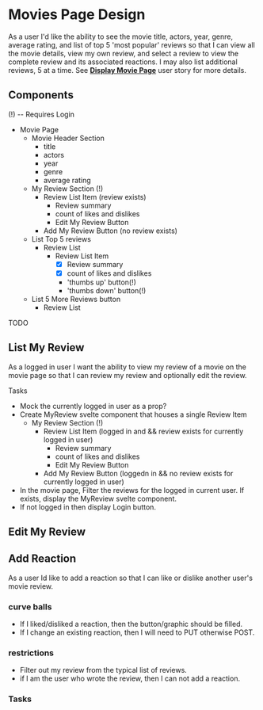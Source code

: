 # Movies Page Design

As a user
I'd like the ability to see the movie title, actors, year, genre, average rating, and list of top 5 'most popular' reviews
so that I can view all the movie details, view my own review, and select a review to view the complete review and its associated reactions. I may also list additional reviews, 5 at a time.   See **[Display Movie Page](./stories.md#display-movie-page)** user story for more details.

## Components

(!) -- Requires Login

- Movie Page
  - Movie Header Section
    - title
    - actors
    - year
    - genre
    - average rating
  - My Review Section (!)
    - Review List Item (review exists)
        - Review summary
        - count of likes and dislikes
        - Edit My Review Button
    - Add My Review Button (no review exists)
  - List Top 5 reviews
    - Review List
        - Review List Item 
            - [x] Review summary
            - [x] count of likes and dislikes
            - 'thumbs up' button(!)
            - 'thumbs down' button(!)
  - List 5 More Reviews button
    - Review List


TODO 


## List My Review

As a logged in user
I want the ability to view my review of a movie on the movie page
so that I can review my review and optionally edit the review.

Tasks

- Mock the currently logged in user as a prop?
- Create MyReview svelte component that houses a single Review Item
  - My Review Section (!)
    - Review List Item (logged in and && review exists for currently logged in user)
        - Review summary
        - count of likes and dislikes
        - Edit My Review Button
    - Add My Review Button (loggedn in && no review exists for currently logged in user)
- In the movie page, Filter the reviews for the logged in current user.  If exists, display the MyReview svelte component. 
- If not logged in then display Login button.


## Edit My Review


## Add Reaction

As a user 
Id like to add a reaction 
so that I can like or dislike another user's movie review.

### curve balls
- If I liked/disliked a reaction, then the button/graphic should be filled. 
- If I change an existing reaction, then I will need to PUT otherwise POST.

### restrictions

- Filter out my review from the typical list of reviews.
- if I am the user who wrote the review, then I can not add a reaction. 

### Tasks





